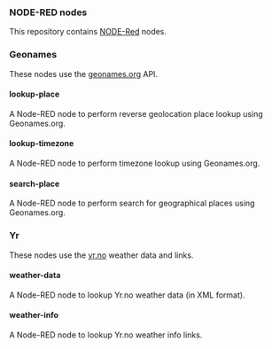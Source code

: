 <html><body>
<h3>NODE-RED nodes</h3>

This repository contains <a target="_blank" href="http://nodered.org/" >NODE-Red</a> nodes.

<h3>Geonames</h3>
These nodes use the <a target="_blank" href="http://geonames.org/" >geonames.org</a> API.

<h4>lookup-place</h4>
A Node-RED node to perform reverse geolocation place lookup using Geonames.org.

<h4>lookup-timezone</h4>
A Node-RED node to perform timezone lookup using Geonames.org.

<h4>search-place</h4>
A Node-RED node to perform search for geographical places using Geonames.org.

<h3>Yr</h3>
These nodes use the <a target="_blank" href="http://yr.no/" >yr.no</a> weather data and links.

<h4>weather-data</h4>
A Node-RED node to lookup Yr.no weather data (in XML format).

<h4>weather-info</h4>
A Node-RED node to lookup Yr.no weather info links.

</body></html>
